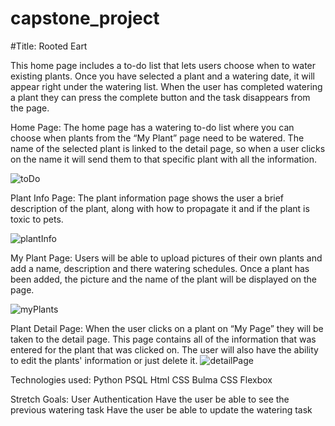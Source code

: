 # capstone_project

#Title: Rooted Eart 

This home page includes a to-do list that lets users choose when to water existing plants. Once you have selected a plant and a watering date,  it will appear right under the watering list. When the user has completed watering a plant they can press the complete button and the task disappears from the page.

Home Page: 
The home page has a watering to-do list where you can choose when plants from the “My Plant” page need to be watered. The name of the selected plant is linked to the detail page, so when a user clicks on the name it will send them to that specific plant with all the information.

![toDo](https://i.imgur.com/etZEbFL.png)

Plant Info Page:
The plant information page shows the user a brief description of the plant,  along with how to propagate it and if the plant is toxic to pets. 

![plantInfo](https://i.imgur.com/rmXvn9r.png)

My Plant Page:
Users will be able to upload pictures of their own plants and add a name, description and there watering schedules. Once a plant has been added, the picture and the name of the plant will be displayed on the page. 

![myPlants](https://i.imgur.com/ZuMV4fS.png)

Plant Detail Page:
When the user clicks on a plant on “My Page” they will be taken to the detail page. This page contains all of the information that was entered for the plant that was clicked on. The user will also have the ability to edit the plants' information or just delete it. 
![detailPage](https://i.imgur.com/ZYZkp6Q.png)

Technologies used:
Python
PSQL
Html
CSS Bulma
CSS Flexbox 

Stretch Goals:
User Authentication 
Have the user be able to see the previous watering task 
Have the user be able to update the watering task 
